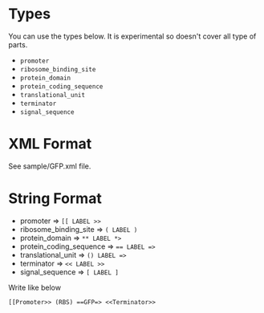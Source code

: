 # Types
You can use the types below. It is experimental so doesn't cover all type of parts.

+ `promoter`
+ `ribosome_binding_site`
+ `protein_domain`
+ `protein_coding_sequence`
+ `translational_unit`
+ `terminator`
+ `signal_sequence`

# XML Format
See sample/GFP.xml file.

# String Format

+ promoter => `[[ LABEL >>`
+ ribosome_binding_site => `( LABEL )`
+ protein_domain => `** LABEL *>`
+ protein_coding_sequence => `== LABEL =>`
+ translational_unit => `() LABEL =>`
+ terminator => `<< LABEL >>`
+ signal_sequence => `[ LABEL ]`

Write like below
	
	[[Promoter>> (RBS) ==GFP=> <<Terminator>>


